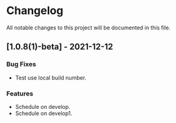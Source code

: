 # Changelog
All notable changes to this project will be documented in this file.

## [1.0.8(1)-beta] - 2021-12-12

### Bug Fixes

- Test use local build number.

### Features

- Schedule on develop.
- Schedule on develop1.

<!-- generated by git-cliff -->
